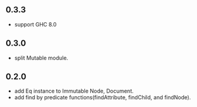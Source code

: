 0.3.3
---
* support GHC 8.0

0.3.0
---
* split Mutable module.

0.2.0
---
* add Eq instance to Immutable Node, Document.
* add find by predicate functions(findAttribute, findChild, and findNode).
